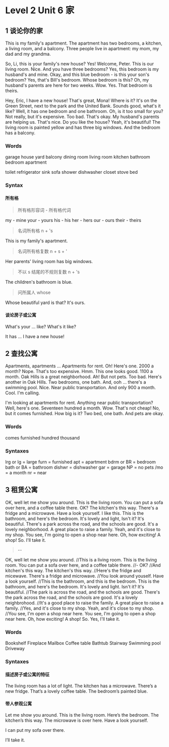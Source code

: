 # Level 2 Unit 6 家

## 1 谈论你的家

This is my family's apartment.
The apartment has two bedrooms, a kitchen, a living room, and a balcony.
Three people live in apartment: my mom, my dad and my grandma.

So, Li, this is your family's new house?
Yes! Welcome, Peter. This is our living room.
Nice. And you have three bedrooms?
Yes, this bedroom is my husband's and mine.
Okay, and this blue bedroom - is this your son's bedroom?
Yes, that's Bill's bedroom.
Whose bedroom is this?
Oh, my husband's parents are here for two weeks.
Wow.
Yes. That bedroom is theirs.

Hey, Eric, I have a new house!
That's great, Mona! Where is it?
It's on the Green Street, next to the park and the United Bank.
Sounds good, what's it like?
Well, it has one bedroom and one bathroom.
Oh, is it too small for you?
Not really, but it's expensive.
Too bad.
That's okay. My husband's parents are helping us.
That's nice. Do you like the house?
Yeah, it's beautiful! The living room is painted yellow and has three big windows. And the bedroom has a balcony.

### Words

garage
house
yard
balcony
dining room
living room
kitchen
bathroom
bedroom
apartment

toilet
refrigerator
sink
sofa
shower
dishwasher
closet
stove
bed


### Syntax

#### 所有格

> 所有格形容词 - 所有格代词

my - mine
your - yours
his - his
her - hers
our - ours
their - theirs

> 名词所有格 n + 's

This is my family's apartment.

> 名词所有格复数 n + s + '

Her parents' living room has big windows.

> 不以 s 结尾的不规则复数 n + 's

The children's bathroom is blue.

> 问所属人 whose

Whose beautiful yard is that?
It's ours.

#### 谈论房子或公寓

What's your ... like?
What's it like?

It has ...
I have a new house!

## 2 查找公寓

Apartments, apartments ... Apartments for rent.
Oh! Here's one. 2000 a month? Nope. That's too expensive.
Hmm. This one looks good. 1100 a month. Oak Hills is a great neighborhood.
Ah! But not pets. Too bad.
Here's another in Oak Hills.
Two bedrooms, one bath. And, ooh ... there's a swimming pool.
Nice. Near public transportation. And only 900 a month.
Cool. I'm calling.

I'm looking at apartments for rent.
Anything near public transportation?
Well, here's one. Seventeen hundred a month.
Wow. That's not cheap!
No, but it comes furnished.
How big is it?
Two bed, one bath. And pets are okay.


### Words

comes furnished
hundred
thousand

### Syntaxes

lrg or lg = large
furn = furnished
apt = apartment
bdrm or BR = bedroom
bath or BA = bathroom
dishwr = dishwasher
gar = garage
NP = no pets
/mo = a month
nr = near

## 3 租赁公寓

OK, well let me show you around.
This is the living room.
You can put a sofa over here, and a coffee table there.
OK?
The kitchen's this way.
There's a fridge and a microwave.
Have a look yourself.
I like this.
This is the bathroom, and here's the bedroom. It's lovely and light, Isn't it?
It's beautiful.
There's a park across the road, and the schools are good.
It's a lovely neighborhood.
A great place to raise a family.
Yeah, and it's close to my shop.
You see, I'm going to open a shop near here.
Oh, how exciting!
A shop!
So.
I'll take it.


> --

OK, well let me show you around.
//This is a living room. 
This is the living room.
You can put a sofa over here, and a coffee table there.
//-
OK?
//And kitchen's this way.
The kitchen's this way.
//Here's the fridge and micewave.
There's a fridge and microwave.
//You look around youself.
Have a look yourself.
//This is the bathroom, and this is the bedroom.
This is the bathroom, and here's the bedroom.
It's lovely and light. Isn't it?
It's beautiful.
//The park is across the road, and the schools are good.
There's the park across the road, and the schools are good.
It's a lovely neighbrohood.
//It's a good place to raise the family.
A great place to raise a family.
//Yes, and it's close to my shop.
Yeah, and it's close to my shop.
//You see, I'm open a shop near here.
You see, I'm going to open a shop near here.
Oh, how exciting!
A shop!
So.
Yes, I'll take it.

### Words

Bookshelf
Fireplace
Mailbox
Coffee table
Bathtub
Stairway
Swimming pool
Driveway

### Syntaxes

#### 描述房子或公寓的特征

The living room has a lot of light.
The kitchen has a microwave.
There’s a new fridge.
That’s a lovely coffee table.
The bedroom’s painted blue.

#### 带人参观公寓

Let me show you around.
This is the living room.
Here’s the bedroom.
The kitchen’s this way.
The microwave is over here.
Have a look yourself.

I can put my sofa over there.

I’ll take it.


